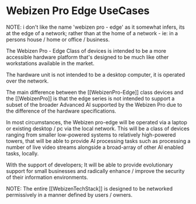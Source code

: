 # Webizen Pro Edge UseCases

NOTE: i don't like the name 'webizen pro - edge' as it somewhat infers, its at the edge of a network; rather than at the home of a network - ie: in a persons house / home or office / business.

The Webizen Pro - Edge Class of devices is intended to be a more accessible hardware platform that's designed to be much like other workstations available in the market.

The hardware unit is not intended to be a desktop computer, it is operated over the network.

The main difference between the [[WebizenPro-Edge]] class devices and the [[WebizenPro]] is that the edge series is not intended to support a subset of the broader Advanced AI supported by the Webizen Pro due to the difference of the hardware specifications. 

In most circumstances, the Webizen pro-edge will be operated via a laptop or existing desktop / pc via the local network.  This will be a class of devices ranging from smaller low-powered systems to relatively high-powered towers, that will be able to provide AI processing tasks such as processing a number of live video streams alongside a broad-array of other AI enabled tasks, locally.  

With the support of developers; It will be able to provide evolutionary support for small businesses and radically enhance / improve the security of their information environments.

NOTE: The entire [[WebizenTechStack]] is designed to be networked permissively in a manner defined by users / owners.  

